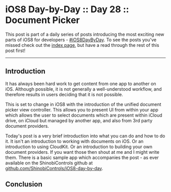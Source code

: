 # iOS8 Day-by-Day :: Day 28 :: Document Picker

This post is part of a daily series of posts introducing the most exciting new
parts of iOS8 for developers - [#iOS8DayByDay](https://twitter.com/search?q=%23iOS8DayByDay).
To see the posts you've missed check out the [index page](http://shinobicontrols.com/iOS8DayByDay),
but have a read through the rest of this post first!

---

## Introduction

It has always been hard work to get content from one app to another on iOS.
Although possible, it is not generally a well-understood workflow, and therefore
results in users deciding that it is not possible.

This is set to change in iOS8 with the introduction of the unified document
picker view controller. This allows you to present UI from within your app which
allows the user to select documents which are present within iCloud drive, on
iCloud but managed by another app, and also from 3rd party document providers.

Today's post is a very brief introduction into what you can do and how to do it.
It isn't an introduction to working with documents on iOS. Or an introduction to
using CloudKit. Or an introduction to building your own document providers. If
you want those then shout at me and I might write them. There is a basic sample
app which accompanies the post - as ever available on the ShinobiControls github
at [github.com/ShinobiControls/iOS8-day-by-day](https://github.com/iOS8-day-by-day).

## Conclusion

